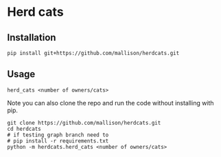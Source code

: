 # Herd cats

## Installation

    pip install git+https://github.com/mallison/herdcats.git

## Usage

    herd_cats <number of owners/cats>

Note you can also clone the repo and run the code without installing with pip.

    git clone https://github.com/mallison/herdcats.git
    cd herdcats
    # if testing graph branch need to
    # pip install -r requirements.txt 
    python -m herdcats.herd_cats <number of owners/cats>
